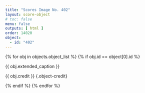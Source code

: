 ```yaml
---
title: "Scores Image No. 402"
layout: score-object
# toc: false
menu: false
outputs: [ html ]
order: 14020
object:
  - id: "402"
---
```


{% for obj in objects.object_list %}
{% if obj.id == object[0].id %}

{{ obj.extended_caption }}

{{ obj.credit }} {.object-credit}

{% endif %}
{% endfor %}
